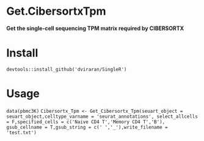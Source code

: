 # Get.CibersortxTpm
**Get the single-cell sequencing TPM matrix required by CIBERSORTX**

# Install
`devtools::install_github('dviraran/SingleR')` 

# Usage

`data(pbmc3K)`
`Cibersortx_Tpm <- Get_Cibersortx_Tpm(seuart_object = seuart_object,celltype_varname = 'seurat_annotations',
                   select_allcells = F,specified_cells = c('Naive CD4 T','Memory CD4 T','B'),
                   gsub_cellname = T,gsub_string = c(' ','_'),write_filename = 'test.txt')
`
